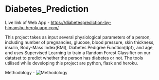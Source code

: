 # Diabetes_Prediction

Live link of Web App - https://diabetesprediction-by-himanshu.herokuapp.com/

This project takes as input several physiological parameters of a person, including number of pregnancies, glucose, blood pressure, skin thickness, insulin, Body-Mass Index(BMI), Diabetes Pedigree Function(dpf), and age, and uses Supervised  Learning  to train a Random Forest Classifier on our datatset  to predict whether the person has diabetes or not. The tools utilised while developing this project are python, flask and heroku.

Methodology -
![Methodology](https://user-images.githubusercontent.com/65165890/137484592-cee9bbc7-dd58-43b2-946e-78a86d3190d4.jpg)

